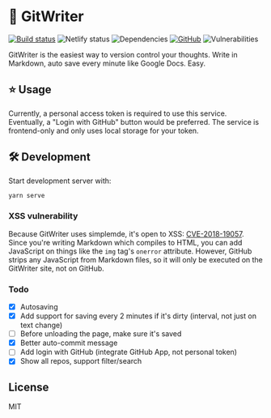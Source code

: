 # 📝  GitWriter

[![Build status](https://img.shields.io/travis/AnandChowdhary/gitwriter.svg)](https://travis-ci.org/AnandChowdhary/gitwriter)
![Netlify status](https://img.shields.io/endpoint.svg?url=https%3A%2F%2Fdeveloper.oswaldlabs.com%2Fnetlify-status%2Fe6d5a4e0-dee1-4261-833e-2f47f509c68f)
![Dependencies](https://img.shields.io/david/AnandChowdhary/gitwriter.svg)
[![GitHub](https://img.shields.io/github/license/anandchowdhary/gitwriter.svg)](https://github.com/AnandChowdhary/gitwriter/blob/master/LICENSE)
![Vulnerabilities](https://img.shields.io/snyk/vulnerabilities/github/AnandChowdhary/gitwriter.svg)

GitWriter is the easiest way to version control your thoughts. Write in Markdown, auto save every minute like Google Docs. Easy.

## ⭐ Usage

Currently, a personal access token is required to use this service. Eventually, a "Login with GitHub" button would be preferred. The service is frontend-only and only uses local storage for your token.

## 🛠 Development

Start development server with:

```bash
yarn serve
```

### XSS vulnerability

Because GitWriter uses simplemde, it's open to XSS: [CVE-2018-19057](https://nvd.nist.gov/vuln/detail/CVE-2018-19057). Since you're writing Markdown which compiles to HTML, you can add JavaScript on things like the `img` tag's `onerror` attribute. However, GitHub strips any JavaScript from Markdown files, so it will only be executed on the GitWriter site, not on GitHub.

### Todo
- [x] Autosaving
- [x] Add support for saving every 2 minutes if it's dirty (interval, not just on text change)
- [ ] Before unloading the page, make sure it's saved
- [x] Better auto-commit message
- [ ] Add login with GitHub (integrate GitHub App, not personal token)
- [x] Show all repos, support filter/search

## License

MIT
